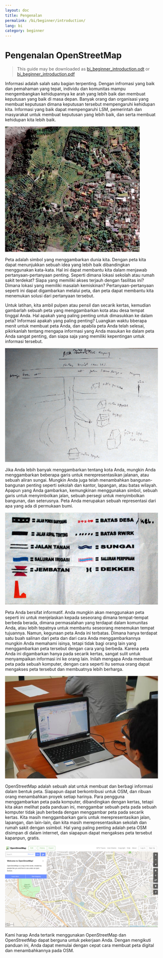 ```yaml
---
layout: doc
title: Pengenalan
permalink: /bi/beginner/introduction/
lang: bi
category: beginner
---
```


Pengenalan OpenStreetMap
========================

> This guide may be downloaded as [bi_beginner_introduction.odt](/files/bi_beginner_introduction.odt) or [bi_beginner_introduction.pdf](/files/bi_beginner_introduction.pdf)  

Informasi adalah salah satu bagian terpenting. Dengan infromasi yang baik dan pemahaman yang
tepat, individu dan komunitas mampu mengembangkan kehidupannya ke arah yang lebih baik dan 
membuat keputusan yang baik di masa depan.
Banyak orang dan organisasi yang membuat keputusan dimana keputusan
tersebut mempengaruhi kehidupan kita. Informasi yang baik dapat
mempengaruhi LSM, pemerintah dan masyarakat untuk membuat keputusan yang
lebih baik, dan serta membuat kehidupan kita lebih baik.

![A village in Indonesia][]

Peta adalah simbol yang menggambarkan dunia kita. Dengan peta kita dapat menunjukkan 
sebuah idea yang lebih baik dibandingkan menggunakan kata-kata. Hal ini dapat membantu 
kita dalam menjawab pertanyaan-pertanyaan penting. Seperti dimana lokasi sekolah atau 
rumah sakit terdekat? Siapa yang memiliki akses terjauh dengan fasilitas ini? Dimana lokasi 
yang memiliki masalah kemiskinan? Pertanyaan-pertanyaan seperti ini dapat digambarkan melalui 
peta, dan peta dapat membantu kita menemukan solusi dari pertanyaan tersebut. 

Untuk latihan, kita ambil pulpen atau pensil dan secarik kertas, kemudian gambarlah 
sebuah peta yang menggambarkan kota atau desa tempat tinggal Anda. Hal apakah yang paling 
penting untuk dimasukkan ke dalam peta? Informasi apakah yang paling penting? Luangkan waktu
bberapa menit untuk membuat peta Anda, dan apabila peta Anda telah selesai, pikirkanlah 
tentang mengapa informasi yang Anda masukan ke dalam peta Anda sangat penting, dan siapa saja
yang memiliki kepentingan untuk informasi tersebut. 

![Example of a hand-drawn map][]

Jika Anda lebih banyak menggambarkan tentang kota Anda, mungkin Anda
menggambarkan beberapa garis untuk merepresentasikan jalanan, atau
sebuah aliran sungai. Mungkin Anda juga telah menambahkan
bangunan-bangunan penting seperti sekolah dan kantor, lapangan, atau
batas wilayah. Apapun yang Anda gambarkan, kemungkinan menggunakan
simbol, sebuah garis untuk menyimbolkan jalan, sebuah persegi untuk
menyimbolkan bangunan, dan seterusnya. Peta Anda merupakan sebuah
representasi dari apa yang ada di permukaan bumi.

![Examples of symbols][]

Peta Anda bersifat informatif. Anda mungkin akan menggunakan peta seperti
ini untuk menjelaskan kepada seseorang dimana tempat-tempat berbeda
berada, dimana permasalahan yang terdapat dalam komunitas Anda, atau
lebih tepatnya untuk membantu seseorang menemukan tempat tujuannya.
Namun, kegunaan peta Anda ini terbatas. Dimana hanya terdapat satu buah 
salinan dari peta dan dari cara Anda menggambarkannya mungkin Anda memahami 
isinya, tetapi tidak bagi orang lain yang menggambarkan peta tersebut dengan
cara yang berbeda. Karena peta Anda ini digambarkan
hanya pada secarik kertas, sangat sulit untuk menyampaikan informasi ini
ke orang lain. Inilah mengapa Anda membuat peta pada sebuah komputer,
dengan cara seperti itu semua orang dapat mengakses peta tersebut dan
membuatnya lebih berharga.

![Mapping on Computer][]

OpenStreetMap adalah sebuah alat untuk membuat dan berbagi informasi
dalam bentuk peta. Siapapun dapat berkontribusi untuk OSM, dan ribuan
orang menambahkan proyek setiap harinya. Para pengguna menggambarkan
peta pada komputer, dibandingkan dengan kertas, tetapi kita akan melihat
pada panduan ini, menggambar sebuah peta pada sebuah komputer tidak jauh
berbeda dengan menggambar peta pada secarik kertas. Kita masih
menggambarkan garis untuk merepresentasikan jalan, lapangan, dan
lain-lain, dan kita masih merepresentasikan sekolah dan rumah sakit
dengan ssimbol. Hal yang paling penting adalah peta OSM disimpan di
dalam internet, dan siapapun dapat mengakses peta tersebut kapanpun,
gratis.  

![Digital maps with OpenStreetMap][]

Kami harap Anda tertarik menggunakan OpenStreetMap dan OpenStreetMap dapat
berguna untuk pekerjaan Anda. Dengan mengikuti panduan ini, Anda dapat memulai 
dengan cepat cara membuat peta digital dan menambahkannya pada OSM.

[A village in Indonesia]: /images/beginner/village-in-indonesia.png
[Example of a hand-drawn map]: /images/beginner/hand-drawn-map.png
[Examples of symbols]: /images/beginner/examples-of-symbols.png
[Mapping on Computer]: /images/beginner/mapping-on-computer.png
[Digital maps with OpenStreetMap]: /images/beginner/digital-maps-with-osm.png
